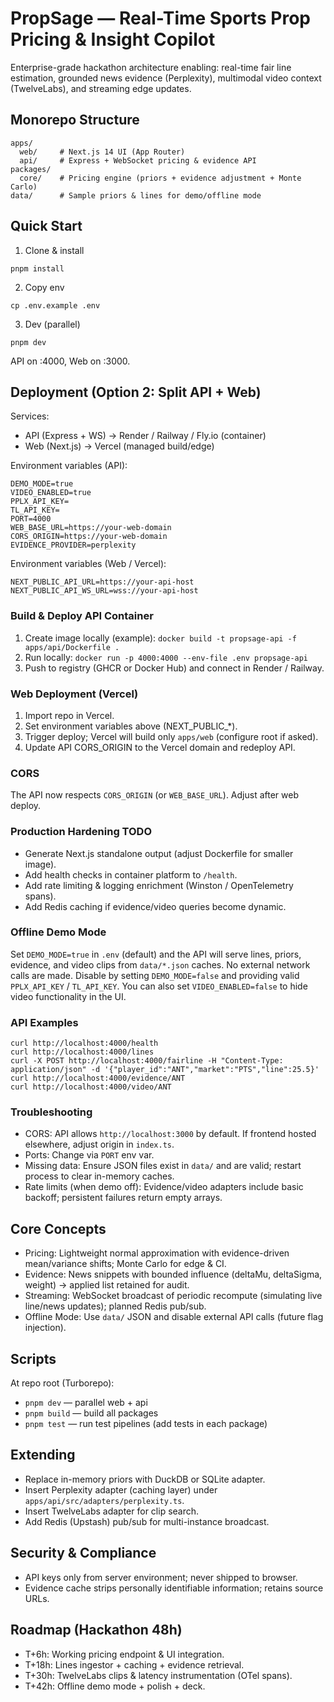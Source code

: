 # PropSage — Real-Time Sports Prop Pricing & Insight Copilot

Enterprise-grade hackathon architecture enabling: real-time fair line estimation, grounded news evidence (Perplexity), multimodal video context (TwelveLabs), and streaming edge updates.

## Monorepo Structure
```
apps/
  web/     # Next.js 14 UI (App Router)
  api/     # Express + WebSocket pricing & evidence API
packages/
  core/    # Pricing engine (priors + evidence adjustment + Monte Carlo)
data/      # Sample priors & lines for demo/offline mode
```

## Quick Start
1. Clone & install
```
pnpm install
```
2. Copy env
```
cp .env.example .env
```
3. Dev (parallel)
```
pnpm dev
```
API on :4000, Web on :3000.

## Deployment (Option 2: Split API + Web)

Services:
- API (Express + WS) → Render / Railway / Fly.io (container)
- Web (Next.js) → Vercel (managed build/edge)

Environment variables (API):
```
DEMO_MODE=true
VIDEO_ENABLED=true
PPLX_API_KEY=
TL_API_KEY=
PORT=4000
WEB_BASE_URL=https://your-web-domain
CORS_ORIGIN=https://your-web-domain
EVIDENCE_PROVIDER=perplexity
```

Environment variables (Web / Vercel):
```
NEXT_PUBLIC_API_URL=https://your-api-host
NEXT_PUBLIC_API_WS_URL=wss://your-api-host
```

### Build & Deploy API Container
1. Create image locally (example):
  `docker build -t propsage-api -f apps/api/Dockerfile .`
2. Run locally: `docker run -p 4000:4000 --env-file .env propsage-api`
3. Push to registry (GHCR or Docker Hub) and connect in Render / Railway.

### Web Deployment (Vercel)
1. Import repo in Vercel.
2. Set environment variables above (NEXT_PUBLIC_*).
3. Trigger deploy; Vercel will build only `apps/web` (configure root if asked).
4. Update API CORS_ORIGIN to the Vercel domain and redeploy API.

### CORS
The API now respects `CORS_ORIGIN` (or `WEB_BASE_URL`). Adjust after web deploy.

### Production Hardening TODO
- Generate Next.js standalone output (adjust Dockerfile for smaller image).
- Add health checks in container platform to `/health`.
- Add rate limiting & logging enrichment (Winston / OpenTelemetry spans).
- Add Redis caching if evidence/video queries become dynamic.

### Offline Demo Mode
Set `DEMO_MODE=true` in `.env` (default) and the API will serve lines, priors, evidence, and video clips from `data/*.json` caches. No external network calls are made. Disable by setting `DEMO_MODE=false` and providing valid `PPLX_API_KEY` / `TL_API_KEY`. You can also set `VIDEO_ENABLED=false` to hide video functionality in the UI.

### API Examples
```
curl http://localhost:4000/health
curl http://localhost:4000/lines
curl -X POST http://localhost:4000/fairline -H "Content-Type: application/json" -d '{"player_id":"ANT","market":"PTS","line":25.5}'
curl http://localhost:4000/evidence/ANT
curl http://localhost:4000/video/ANT
```

### Troubleshooting
- CORS: API allows `http://localhost:3000` by default. If frontend hosted elsewhere, adjust origin in `index.ts`.
- Ports: Change via `PORT` env var.
- Missing data: Ensure JSON files exist in `data/` and are valid; restart process to clear in-memory caches.
- Rate limits (when demo off): Evidence/video adapters include basic backoff; persistent failures return empty arrays.

## Core Concepts
- Pricing: Lightweight normal approximation with evidence-driven mean/variance shifts; Monte Carlo for edge & CI.
- Evidence: News snippets with bounded influence (deltaMu, deltaSigma, weight) -> applied list retained for audit.
- Streaming: WebSocket broadcast of periodic recompute (simulating live line/news updates); planned Redis pub/sub.
- Offline Mode: Use `data/` JSON and disable external API calls (future flag injection).

## Scripts
At repo root (Turborepo):
- `pnpm dev` — parallel web + api
- `pnpm build` — build all packages
- `pnpm test` — run test pipelines (add tests in each package)

## Extending
- Replace in-memory priors with DuckDB or SQLite adapter.
- Insert Perplexity adapter (caching layer) under `apps/api/src/adapters/perplexity.ts`.
- Insert TwelveLabs adapter for clip search.
- Add Redis (Upstash) pub/sub for multi-instance broadcast.

## Security & Compliance
- API keys only from server environment; never shipped to browser.
- Evidence cache strips personally identifiable information; retains source URLs.

## Roadmap (Hackathon 48h)
- T+6h: Working pricing endpoint & UI integration.
- T+18h: Lines ingestor + caching + evidence retrieval.
- T+30h: TwelveLabs clips & latency instrumentation (OTel spans).
- T+42h: Offline demo mode + polish + deck.